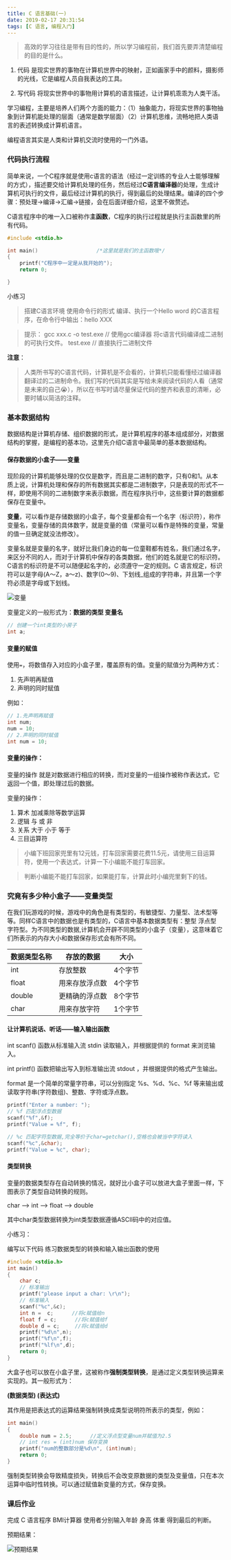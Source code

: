 ```yaml
---
title: C 语言基础(一)
date: 2019-02-17 20:31:54
tags: [C 语言, 编程入门]
---
```


> 高效的学习往往是带有目的性的，所以学习编程前，我们首先要弄清楚编程的目的是什么。
<!-- more -->

1. 代码 是现实世界的事物在计算机世界中的映射，正如画家手中的颜料，摄影师的光线，它是编程人员自我表达的工具。

2. 写代码 将现实世界中的事物用计算机的语言描述，让计算机乖乖为人类干活。

学习编程，主要是培养人们两个方面的能力：（1）抽象能力，将现实世界的事物抽象到计算机能处理的层面（通常是数学层面）（2）计算机思维，流畅地把人类语言的表述转换成计算机语言。

编程语言其实是人类和计算机交流时使用的一门外语。

### 代码执行流程

简单来说，一个C程序就是使用c语言的语法（经过一定训练的专业人士能够理解的方式），描述要交给计算机处理的任务，然后经过**C语言编译器**的处理，生成计算机可执行的文件，最后经过计算机的执行，得到最后的处理结果。编译的四个步骤：预处理->编译->汇编->链接，会在后面详细介绍，这里不做赘述。

C语言程序中的唯一入口被称作**主函数**，C程序的执行过程就是执行主函数里的所有代码。

```c
#include <stdio.h>

int main()                   /*这里就是我们的主函数哦*/
{
    printf("C程序中一定是从我开始的");
    return 0;

}

```

小练习

> 搭建C语言环境 使用命令行的形式 编译、执行一个Hello word 的C语言程序，在命令行中输出：hello XXX

> 提示：
gcc xxx.c -o test.exe // 使用gcc编译器 将c语言代码编译成二进制的可执行文件。
test.exe // 直接执行二进制文件


**注意**：

> 人类所书写的C语言代码，计算机是不会看的，计算机只能看懂经过编译器翻译过的二进制命令。我们写的代码其实是写给未来阅读代码的人看（通常是未来的自己😭），所以在书写时请尽量保证代码的整齐和表意的清晰，必要时辅以简洁的注释。

### 基本数据结构

数据结构是计算机存储、组织数据的形式，是计算机程序的基本组成部分，对数据结构的掌握，是编程的基本功，这里先介绍C语言中最简单的基本数据结构。

#### 保存数据的小盒子——变量

现阶段的计算机能够处理的仅仅是数字，而且是二进制的数字，只有0和1。从本质上说，计算机处理和保存的所有数据其实都是二进制数字，只是表现的形式不一样，即使用不同的二进制数字来表示数据，而在程序执行中，这些要计算的数据都保存在变量中。

**变量**，可以看作是存储数据的小盒子，每个变量都会有一个名字（标识符），称作变量名，变量存储的具体数字，就是变量的值（常量可以看作是特殊的变量，常量的值一旦确定就没法修改）。

变量名就是变量的名字，就好比我们身边的每一位童鞋都有姓名，我们通过名字，来区分不同的人，而对于计算机中保存的各类数据，他们的姓名就是它的标识符。C语言的标识符是不可以随便起名字的，必须遵守一定的规则。C 语言规定，标识符可以是字母(A～Z，a～z)、数字(0～9)、下划线_组成的字符串，并且第一个字符必须是字母或下划线。

![变量](../imgs/c_1.jpg)

变量定义的一般形式为：**数据的类型 变量名**

```c
// 创建一个int类型的小房子
int a;
```

#### 变量的赋值 

使用```=```，将数值存入对应的小盒子里，覆盖原有的值。变量的赋值分为两种方式：

1. 先声明再赋值  
2. 声明的同时赋值

例如：

```c
// 1.先声明再赋值
int num;
num = 10;
// 2.声明的同时赋值 
int num = 10;
```

#### 变量的操作：

变量的操作 就是对数据进行相应的转换，而对变量的一组操作被称作表达式，它返回一个值，即处理过后的数据。

变量的操作：

1. 算术 加减乘除等数学运算
2. 逻辑 与 或 非
3. 关系 大于 小于 等于
4. 三目运算符

>小编下班回家兜里有12元钱，打车回家需要花费11.5元，请使用三目运算符，使用一个表达式，计算一下小编能不能打车回家。

>判断小编能不能打车回家，如果能打车，计算此时小编兜里剩下的钱。

### 究竟有多少种小盒子——变量类型

在我们玩游戏的时候，游戏中的角色是有类型的，有敏捷型、力量型、法术型等等。同样C语言中的数据也是有类型的，C语言中基本数据类型有：整型 浮点型 字符型。为不同类型的数据,计算机会开辟不同类型的小盒子（变量），这意味着它们所表示的内存大小和数据保存形式会有所不同。

数据类型名称 | 存放的数据 | 大小 
---|---|---
int | 存放整数 | 4个字节
float | 用来存放浮点数 | 4个字节  
double | 更精确的浮点数 |8个字节
char | 用来存放字符 | 1个字节

#### 让计算机说话、听话——输入输出函数

int scanf() 函数从标准输入流 stdin 读取输入，并根据提供的 format 来浏览输入。

int printf() 函数把输出写入到标准输出流 stdout ，并根据提供的格式产生输出。

format 是一个简单的常量字符串，可以分别指定 %s、%d、%c、%f 等来输出或读取字符串(字符数组)、整数、字符或浮点数。

```c
printf("Enter a number: ");
// %f 匹配浮点型数据
scanf("%f",&f);
printf("Value = %f", f);

// %c 匹配字符型数据,完全等价于char=getchar(),空格也会被当中字符读入
scanf("%c",&char);
printf("Value = %c", char);
```

#### 类型转换

变量的数据类型存在自动转换的情况，就好比小盒子可以放进大盒子里面一样，下图表示了类型自动转换的规则。

char ——> int ——> float ——> double

其中char类型数据转换为int类型数据遵循ASCII码中的对应值。

小练习：

编写以下代码 练习数据类型的转换和输入输出函数的使用

```c
#include <stdio.h>
int main()
{
    char c;
    // 标准输出
    printf("please input a char: \r\n");
    // 标准输入
    scanf("%c",&c);
    int n =  c;      //将c赋值给n
    float f = c;      //将c赋值给f
    double d = c;     //将c赋值给d
    printf("%d\n",n);
    printf("%f\n",f);
    printf("%lf\n",d);
    return 0;    
}
```

大盒子也可以放在小盒子里，这被称作**强制类型转换**，是通过定义类型转换运算来实现的。其一般形式为：

 **(数据类型) (表达式)**

其作用是把表达式的运算结果强制转换成类型说明符所表示的类型，例如：

```c
int main()
{
    double num = 2.5;      //定义浮点型变量num并赋值为2.5
    // int res = (int)num 保存变换
    printf("num的整数部分是%d\n", (int)num);  
    return 0;
}

```

强制类型转换会导致精度损失，转换后不会改变原数据的类型及变量值，只在本次运算中临时性转换。可以通过赋值新变量的方式，保存变换。

### 课后作业

完成 C 语言程序 BMI计算器 使用者分别输入年龄 身高 体重 得到最后的判断。

预期结果：

![预期结果](../imgs/c_2.jpg)
